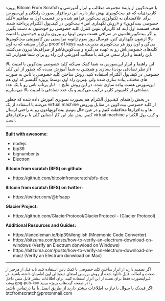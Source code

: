 
پروژه Bitcoin From Scratch یا «بیت‌کوین از پایه» مجموعه مطالب و ابزار آموزشی و کاربردی‌ایه که هر بیت‌کوینری بهش نیاز داره.
این نرم‌افزار بصورت رایگان و اپن‌سورس برای علاقمندان به تکنولوژی بیت‌کوین فراهم شده و در قسمت اول به مفاهیم «کلید خصوصی بیت‌کوین» و «روش نگهداری امن» بیت‌کوین در کیف‌پول الکترام پرداخته شده. هدف قسمت اول اینه که کاربران بتونن کنترل کلید خصوصی رو خودشون به دست بگیرن و اگر بیت‌کوین‌هاشون در صرافی هست بتونن اونها رو بیرون بیارن و خودشون با امنیت بالا ازشون نگهداری کنن.
هرسال روز سوم ژانویه مراسمی بین کامیونیتی بیت‌کوینرها برگزار می‌شه که به اون proof of keys می‌گن و اون روز هر بیت‌کوینری مدیریت همه کلیدهای خصوصی‌اش رو به عهده می‌گیره و بیت‌کوین‌هاشو از صرافی‌ها بیرون می‌کشه. این راهنما و ابزار سعی می‌کنه با مطالب آموزشی این راه رو برای شما هموارتر کنه.

این راهنما و ابزار اپن‌سورس به شما کمک می‌کنه کلید خصوصی بیت‌کوین با امنیت بالا (از نظر تصادفی بودن) بسازید و همچنین به شما آموزش می‌ده که چطور از این کلید خصوصی در کیف‌پول الکترام استفاده کنید. روش ساختن کلید خصوصی با تاس به صورت های مختلف پیاده سازی شده ولی بهترین راه اون توسط پروژه گلیسیر که اون هم اپن‌سورس هست پیاده سازی شده. در این روش نتایج ۱۰۰بار پرتاب تاس رو با یک عدد تصادفی از کامپیوتر کاربر ترکیب می‌کنیم و یک عدد تصادفی با امنیت بالا می‌سازیم.

در بخش راهنمای کیف‌پول الکترام هم بصورت تصویری آموزش داده شده که چطور می‌شه با استفاده از یک virtual machine از کلید خصوصی بیت‌کوین در مقابل ویروس ها و بدافزارها محافظت کنیم و در عین حال بتونیم بیت‌کوینهامون رو به راحتی ارسال کنیم. پیش نیاز این کار آشنایی کلی با نرم‌افزارهای virtual machine و کیف پول الکترام است.
<br/>

---

<div style="direction:ltr;" class="text-left my-2">
<b>Built with awesome:</b>
<ul>
<li>nodejs</li>
<li>bip39</li>
<li>bignumber.js</li>
<li>Electron</li>
</ul>

<b>Bitcoin from scratch (BFS) on github:</b>
<ul>
<li>https://github.com/bitcoinfromscratch/bfs-dice</li>
</ul>

<b>Bitcoin from scratch (BFS) on twitter:</b>
<ul>
<li>https://twitter.com/@bfsapp</li>
</ul>

<b>Glacier Project:</b>
<ul>
<li>https://github.com/GlacierProtocol/GlacierProtocol - (Glacier Protocol)</li>
</ul>

<b>Additional Resources and Guides:</b>
<ul>
<li>https://iancoleman.io/bip39/#english (Mnemonic Code Converter)</li>
<li>https://bitzuma.com/posts/how-to-verify-an-electrum-download-on-windows (Verify an Electrum donwload on Windows)</li>
<li>https://bitzuma.com/posts/how-to-verify-an-electrum-download-on-mac/ (Verify an Electrum donwload on Mac)</li>
</ul>
</div>

---

<div class="alert alert-warning" role="alert" style="font-size:.9em;">
    اگر تصمیم دارید از ابزار ساختن کلید خصوصی با کمک تاس استفاده کنید باید قبل از هرچیز از صحت و اصالت فایل دانلود شده از روش بررسی امضای دیجیتالی اون اطمینان داشته باشید. در غیراینصورت فقط برای تست از این ابزار استفاده کنید. برای اطلاعات بیشتر فایل متنی داخل پوشه gpg-pub-key را در صفحه گیت‌هاب پروژه ببینید.
</div>

<div class="text-center">
    <div class="alert alert-primary" role="alert">
        اگر فیدبک یا سوال یا نیاز به اطلاعات بیشتر دارید از طریق ایمیل با ما درتماس باشید: btcfromscratch@protonmail.com
    </div>
</div>
